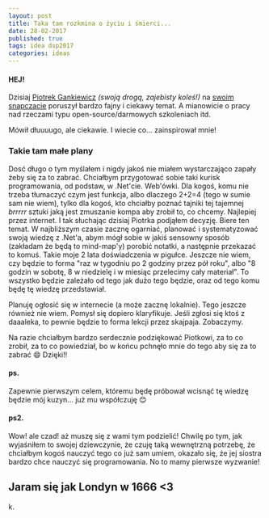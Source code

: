 ```yaml
---
layout: post
title: Taka tam rozkmina o życiu i śmierci...
date: 28-02-2017
published: true
tags: idea dsp2017
categories: ideas
---
```

#### HEJ!

Dzisiaj [Piotrek Gankiewicz](https://twitter.com/spetzu) _(swoją drogą, zajebisty koleś!)_ na [swoim snapczacie](https://www.snapchat.com/add/spetzu) poruszył bardzo fajny i ciekawy temat. A mianowicie o pracy nad rzeczami typu open-source/darmowych szkoleniach itd. 

Mówił dłuuuugo, ale ciekawie. I wiecie co... zainspirował mnie! <!--more-->

### Takie tam małe plany

Dosć długo o tym myślałem i nigdy jakoś nie miałem wystarczająco zapały żeby się za to zabrać. Chciałbym przygotować sobie taki kurisk programowania, od podstaw, w .Net'cie. Web'ówki. Dla kogoś, komu nie trzeba tłumaczyć czym jest funkcja, albo dlaczego 2+2=4 (tego w sumie sam nie wiem), tylko dla kogoś, kto chciałby poznać tajniki tej tajemnej _brrrrr_ sztuki jaką jest zmuszanie kompa aby zrobił to, co chcemy. Najlepiej przez internet. I tak słuchając dzisiaj Piotrka podjąłem decyzję. Biere ten temat. W najbliższym czasie zacznę ogarniać, planować i systematyzować swoją wiedzę z .Net'a, abym mógł sobie w jakiś sensowny sposób (zakładam że będą to mind-map'y) porobić notatki, a następnie przekazać to komuś. Takie moje 2 lata doświadczenia w pigułce. Jeszcze nie wiem, czy będzie to forma "raz w tygodniu po 2 godziny przez pół roku", albo "8 godzin w sobotę, 8 w niedzielę i w miesiąc przelecimy cały materiał". To wszystko będzie zależało od tego jak dużo tego będzie, oraz od tego komu będę tę wiedzę przedstawiał.

Planuję ogłosić się w internecie (a może zacznę lokalnie). Tego jeszcze również nie wiem. Pomysł się dopiero klaryfikuje. Jeśli zgłosi się ktoś z daaaleka, to pewnie będzie to forma lekcji przez skajpaja. Zobaczymy. 

Na razie chciałbym bardzo serdecznie podziękować Piotkowi, za to co zrobił, za to co powiedział, bo w końcu pchnęło mnie do tego aby się za to zabrać :smile: Dzięki!!


#### ps. 
Zapewnie pierwszym celem, któremu będę próbował wcisnąć tę wiedzę będzie mój kuzyn... już mu współczuję :blush:

#### ps2. 
Wow! ale czad! aż muszę się z wami tym podzielić! Chwilę po tym, jak wyjaśniłem to swojej dziewczynie, że czuję taką wewnętrzną potrzebę, że chciałbym kogoś nauczyć tego co już sam umiem, okazało się, że jej siostra bardzo chce nauczyć się programowania. No to mamy pierwsze wyzwanie! 

## Jaram się jak Londyn w 1666 <3


k.